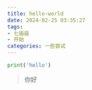 ```yaml
---
title: hello-world
date: 2024-02-25 03:35:27
tags:
- 七庙庙
- 开始
categories: 一些尝试
---
```

```python
print('hello')
```

> 你好
